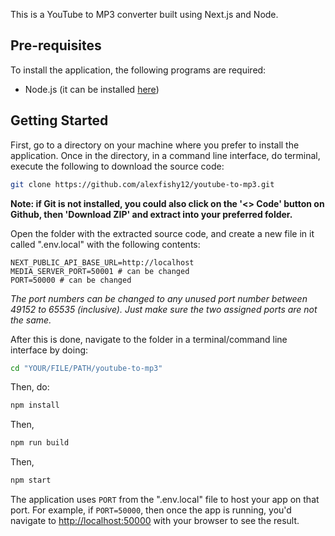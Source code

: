 This is a YouTube to MP3 converter built using Next.js and Node.

## Pre-requisites
To install the application, the following programs are required:
- Node.js (it can be installed [here](https://nodejs.org/en))

## Getting Started

First, go to a directory on your machine where you prefer to install the application. Once in the directory, in a command line interface, do terminal, execute the following to download the source code: 

```bash 
git clone https://github.com/alexfishy12/youtube-to-mp3.git
```
**Note: if Git is not installed, you could also click on the '<> Code' button on Github, then 'Download ZIP' and extract into your preferred folder.**

Open the folder with the extracted source code, and create a new file in it called ".env.local" with the following contents:

```plaintext
NEXT_PUBLIC_API_BASE_URL=http://localhost
MEDIA_SERVER_PORT=50001 # can be changed
PORT=50000 # can be changed
```
*The port numbers can be changed to any unused port number between 49152 to 65535 (inclusive). Just make sure the two assigned ports are not the same.*

After this is done, navigate to the folder in a terminal/command line interface by doing:
```bash
cd "YOUR/FILE/PATH/youtube-to-mp3"
```

Then, do:
```bash
npm install
```

Then,
```bash
npm run build
```

Then,
```bash
npm start
```

The application uses `PORT` from the ".env.local" file to host your app on that port. For example, if `PORT=50000`, then once the app is running, you'd navigate to 
[http://localhost:50000](http://localhost:50000) with your browser to see the result.